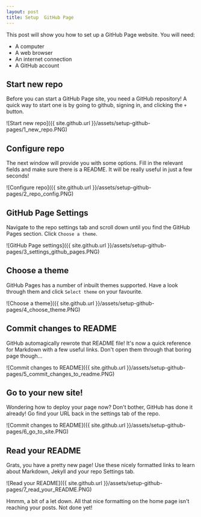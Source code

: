 ```yaml
---
layout: post
title: Setup  GitHub Page
---
```


This post will show you how to set up a  GitHub Page website. You will need:

* A computer
* A web browser
* An internet connection
* A GitHub account

## Start new repo

Before you can start a  GitHub Page site, you need a GitHub repository! A quick way to start one is by going to github, signing in, and clicking the `+` button.

![Start new repo]({{ site.github.url }}/assets/setup-github-pages/1_new_repo.PNG)

## Configure repo

The next window will provide you with some options. Fill in the relevant fields and make sure there is a README. It will be really useful in just a few seconds!

![Configure repo]({{ site.github.url }}/assets/setup-github-pages/2_repo_config.PNG)

##  GitHub Page Settings

Navigate to the repo settings tab and scroll down until you find the GitHub Pages section. Click `Choose a theme`.

![GitHub Page settings]({{ site.github.url }}/assets/setup-github-pages/3_settings_github_pages.PNG)

## Choose a theme

GitHub Pages has a number of inbuilt themes supported. Have a look through them and click `Select theme` on your favourite.

![Choose a theme]({{ site.github.url }}/assets/setup-github-pages/4_choose_theme.PNG)

## Commit changes to README

GitHub automagically rewrote that README file! It's now a quick reference for Markdown with a few useful links. Don't open them through that boring page though...

![Commit changes to README]({{ site.github.url }}/assets/setup-github-pages/5_commit_changes_to_readme.PNG)

## Go to your new site!

Wondering how to deploy your page now? Don't bother, GitHub has done it already! Go find your URL back in the settings tab of the repo.

![Commit changes to README]({{ site.github.url }}/assets/setup-github-pages/6_go_to_site.PNG)

## Read your README

Grats, you have a pretty new page! Use these nicely formatted links to learn about Markdown, Jekyll and your repo Settings tab.

![Read your README]({{ site.github.url }}/assets/setup-github-pages/7_read_your_README.PNG)

Hmmm, a bit of a let down. All that nice formatting on the home page isn't reaching your posts. Not done yet!
